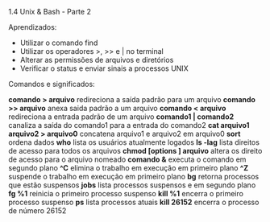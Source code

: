 1.4 Unix & Bash - Parte 2

Aprendizados:
* Utilizar o comando find
* Utilizar os operadores >, >> e | no terminal
* Alterar as permissões de arquivos e diretórios
* Verificar o status e enviar sinais a processos UNIX

Comandos e significados:

**comando > arquivo** redireciona a saída padrão para um arquivo
**comando >> arquivo** anexa saida padrão a um arquivo
**comando < arquivo** redireciona a entrada padrão de um arquivo
**comando1 | comando2** canaliza a saída do comando1 para a entrada do comando2
**cat arquivo1 arquivo2 > arquivo0** concatena arquivo1 e arquivo2 em arquivo0
**sort** ordena dados
**who** lista os usuários atualmente logados
**ls -lag** lista direitos de acesso para todos os arquivos
**chmod [options ] arquivo** altera os direito de acesso para o arquivo nomeado
**comando &** executa o comando em segundo plano
**^C** elimina o trabalho em execução em primeiro plano
**^Z** suspende o trabalho em execução em primeiro plano
**bg** retorna processos que estão suspensos
**jobs** lista processos suspensos e em segundo plano
**fg %1** reinicia o primeiro processo suspenso
**kill %1** encerra o primeiro processo suspenso
**ps** lista processos atuais
**kill 26152** encerra o processo de número 26152
